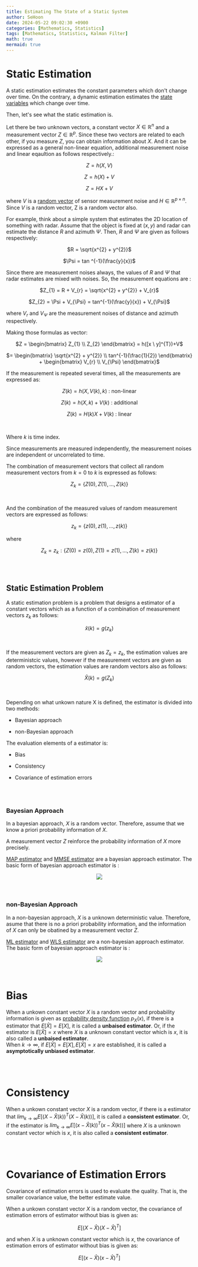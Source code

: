 ```yaml
---
title: Estimating The State of a Static System
author: SeHoon
date: 2024-05-22 09:02:30 +0900
categories: [Mathematics, Statistics]
tags: [Mathematics, Statistics, Kalman Filter]
math: true
mermaid: true
---
```


# Static Estimation

A static estimation estimates the constant parameters which don't change over time. On the contrary, a dynamic estimation estimates the [state variables](https://csh970605.github.io/posts/Kalman_Filter/#state-variables) which change over time.

Then, let's see what the static estimation is.<br>

Let there be two unknown vectors, a constant vector $X \in \mathbb{R}^{n}$ and a measurement vector $Z \in \mathbb{R}^{p}$. Since these two vectors are related to each other, if you measure $Z$, you can obtain information about $X$. And it can be expressed as a general non-linear equation, additional measurement noise and linear eqaultion as follows respectively.:

<center>

$Z = h(X, V)$

$Z = h(X) + V$

$Z = HX + V$
</center>

where $V$ is a [random vector](https://csh970605.github.io/posts/Rand_Vector/#random-vector) of sensor measurement noise and $H \in \mathbb{R}^{p \times n}$. 
Since $V$ is a random vector, Z is a random vector also.

For example, think about a simple system that estimates the 2D location of something with radar. Assume that the object is fixed at $(x, y)$ and radar can estimate the distance $R$ and azimuth $\Psi$. Then, $R$ and $\Psi$ are given as follows respectively:

<center>

$R = \sqrt{x^{2} + y^{2}}$

$\Psi = tan ^{-1}(\frac{y}{x})$
</center>

Since there are measurement noises always, the values of $R$ and $\Psi$ that radar estimates are mixed with noises. So, the measurement equations are :

<center>

$Z_{1} = R + V_{r} = \sqrt{x^{2} + y^{2}} + V_{r}$

$Z_{2} = \Psi + V_{\Psi} = tan^{-1}(\frac{y}{x}) + V_{\Psi}$
</center>

where $V_{r}$ and $V_{\Psi}$ are the measurement noises of distance and azimuth respectively.<br>

Making those formulas as vector:

<center>

$Z = \begin{bmatrix}
Z_{1} \\
Z_{2}
\end{bmatrix} = h([x \ y]^{T})+V$

$= \begin{bmatrix}
\sqrt{x^{2} + y^{2}} \\
tan^{-1}(\frac{1}{2})
\end{bmatrix} + \begin{bmatrix}
V_{r} \\
V_{\Psi}
\end{bmatrix}$
</center>

If the measurement is repeated several times, all the measurements are expressed as:

<center>

$Z(k) = h(X, V(k), k)$ : non-linear

$Z(k) = h(X, k) + V(k)$ : additional

$Z(k) = H(k)X + V(k)$ : linear
</center>
<br>

Where $k$ is time index.
<br>

Since measurements are measured independently, the measurement noises are independent or uncorrelated to time.<br>

The combination of measurement vectors that collect all random measurement vectors from $k=0$ to $k$ is expressed as follows:

<center>

$Z_{k} = \{Z(0), Z(1), ..., Z(k) \}$
</center><br>

And the combination of the measured values of random measurement vectors are expressed as follows:

<center>

$z_{k} = \{z(0), z(1), ..., z(k) \}$

</center>

where 

<center>

$Z_{k} = z_{k}:\{Z(0)=z(0), Z(1) = z(1), ..., Z(k) = z(k) \}$
</center>

<br><br>

## Static Estimation Problem

A static estimation problem is a problem that designs a estimator of a constant vectors which as a function of a combination of measurement vectors $z_{k}$ as follows:

<center>

$\hat{x}(k) = g(z_{k})$
</center>
<br>

If the measurement vectors are given as $Z_{k}=z_{k}$, the estimation values are deterministcic values, however if the measurement vectors are given as random vectors, the estimation values are random vectors also as follows:

<center>

$\hat{X}(k) = g(Z_{k})$
</center>
<br>

Depending on what unkown nature X is defined, the estimator is divided into two methods:

+ Bayesian approach

+ non-Bayesian approach

The evaluation elements of a estimator is:

+ Bias

+ Consistency

+ Covariance of estimation errors

<br><br>

### Bayesian Approach

In a bayesian approach, $X$ is a random vector. Therefore, assume that we know a priori probability information of $X$.<br>

A measurement vector $Z$ reinforce the probability information of $X$ more precisely.<br>

[MAP estimator](https://csh970605.github.io/posts/MAP_Estimator) and [MMSE estimator](https://csh970605.github.io/posts/MMSE_Estimator) are a bayesian approach estimator. The basic form of bayesian approach estimator is :

<center>

<img src="https://github.com/csh970605/csh970605.github.io/assets/28240052/3fc974d3-2cad-4134-959d-4cf4de672689">
</center>
<br><br>

### non-Bayesian Approach

In a non-bayesian approach, $X$ is a unknown deterministic value. Therefore, asume that there is no a priori probability information, and the information of $X$ can only be obatined by a measurement vector $Z$.

[ML estimator](https://csh970605.github.io/posts/ML_Estimator) and [WLS estimator](https://csh970605.github.io/posts/WLS_Estimator) are a non-bayesian approach estimator. The basic form of bayesian approach estimator is :

<center>

<img src="https://github.com/csh970605/csh970605.github.io/assets/28240052/f5353493-76eb-4e99-bfcd-e5eba47d2f80">
</center>
<br><br>

# Bias

When a unkown constant vector $X$ is a random vector and probability information is given as [probability density function](https://csh970605.github.io/posts/Probability_RandomVector/#probability-density-function) $p_{X}(x)$, if there is a estimator that $E[\hat{X}] = E[X]$, it is called a **unbaised estimator**. Or, if the estimator is $E[\hat{X}] = x$ where $X$ is a unknown constant vector which is $x$, it is also called a **unbaised estimator**.<br>
When $k \rightarrow \infty$, if $E[\hat{X}] = E[X] , E[\hat{X}] = x$ are established, it is called a **asymptotically unbiased estimator**.

<br><br>

# Consistency

When a unkown constant vector $X$ is a random vector, if there is a estimator that $lim_{k \rightarrow \infty}E[(X-\hat{X}(k))^{T}(X-\hat{X}(k))]$, it is called a **consistent estimator**. Or, if the estimator is $lim_{k \rightarrow \infty}E[(x-\hat{X}(k))^{T}(x-\hat{X}(k))]$ where $X$ is a unknown constant vector which is $x$, it is also called a **consistent estimator**.

<br><br>

# Covariance of Estimation Errors

Covariance of estimation errors is used to evaluate the quality. That is, the smaller covariance value, the better estimate value.

When a unkown constant vector $X$ is a random vector, the covariance of estimation errors of estimator without bias is given as:

<center>

$E[(X-\hat{X})(X-\hat{X})^{T}]$
</center>

and when $X$ is a unknown constant vector which is $x$, the covariance of estimation errors of estimator without bias is given as:

<center>

$E[(x-\hat{X})(x-\hat{X})^{T}]$
</center>